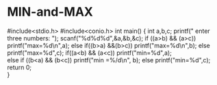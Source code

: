 # MIN-and-MAX
#include<stdio.h>
#include<conio.h>
int main()
{
  int a,b,c;
  printf(" enter three numbers: "); 
  scanf("%d%d%d",&a,&b,&c);
  if ((a>b) && (a>c)) 
  printf("max=%d\n",a);
  else if((b>a) &&(b>c)) 
  printf("max=%d\n",b);
  else
  printf("max=%d",c);
  if((a<b) && (a<c))
  printf("min=%d",a);  
  else if ((b<a) && (b<c))
  printf("min =%/d\n", b);
  else
printf("min=%d",c);
return 0;  
}
